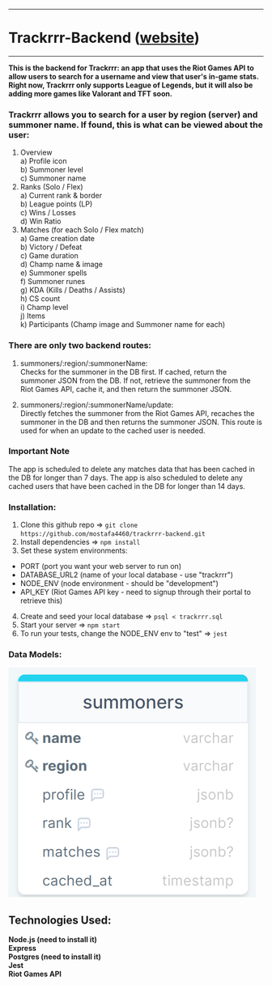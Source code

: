 ***
# Trackrrr-Backend ([website](https://trackrrr-backend.herokuapp.com/))
***

**This is the backend for Trackrrr: an app that uses the Riot Games API to allow users to search for a username and view that user's in-game stats. 
Right now, Trackrrr only supports League of Legends, but it will also be adding more games like Valorant and TFT soon.**

### Trackrrr allows you to search for a user by region (server) and summoner name. If found, this is what can be viewed about the user:

1. Overview  
  a) Profile icon  
  b) Summoner level  
  c) Summoner name  
2. Ranks (Solo / Flex)  
  a) Current rank & border  
  b) League points (LP)  
  c) Wins / Losses  
  d) Win Ratio
3. Matches (for each Solo / Flex match)  
  a) Game creation date  
  b) Victory / Defeat  
  c) Game duration  
  d) Champ name & image  
  e) Summoner spells  
  f) Summoner runes  
  g) KDA (Kills / Deaths / Assists)  
  h) CS count  
  i) Champ level  
  j) Items  
  k) Participants (Champ image and Summoner name for each)

### There are only two backend routes:

1. summoners/:region/:summonerName:  
Checks for the summoner in the DB first. If cached, return the summoner JSON from the DB. 
If not, retrieve the summoner from the Riot Games API, cache it, and then return the summoner JSON.

2. summoners/:region/:summonerName/update:  
Directly fetches the summoner from the Riot Games API, recaches the summoner in the DB and then returns the summoner JSON. 
This route is used for when an update to the cached user is needed.

### Important Note

The app is scheduled to delete any matches data that has been cached in the DB for longer than 7 days.
The app is also scheduled to delete any cached users that have been cached in the DB for longer than 14 days.

### Installation:

1. Clone this github repo => `git clone https://github.com/mostafa4460/trackrrr-backend.git`
2. Install dependencies => `npm install`
3. Set these system environments: 
  * PORT (port you want your web server to run on)
  * DATABASE_URL2 (name of your local database - use "trackrrr")
  * NODE_ENV (node environment - should be "development")
  * API_KEY (Riot Games API key - need to signup through their portal to retrieve this)
4. Create and seed your local database => `psql < trackrrr.sql`
5. Start your server => `npm start`
6. To run your tests, change the NODE_ENV env to "test" => `jest`

### Data Models:

![Data Models](./static/images/models.png)

## Technologies Used:
**Node.js (need to install it)  
Express  
Postgres (need to install it)  
Jest  
Riot Games API**
